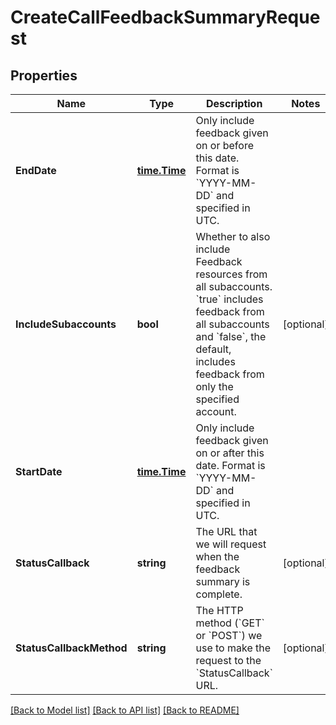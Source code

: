 # CreateCallFeedbackSummaryRequest

## Properties

Name | Type | Description | Notes
------------ | ------------- | ------------- | -------------
**EndDate** | [**time.Time**](time.Time.md) | Only include feedback given on or before this date. Format is &#x60;YYYY-MM-DD&#x60; and specified in UTC. | 
**IncludeSubaccounts** | **bool** | Whether to also include Feedback resources from all subaccounts. &#x60;true&#x60; includes feedback from all subaccounts and &#x60;false&#x60;, the default, includes feedback from only the specified account. | [optional] 
**StartDate** | [**time.Time**](time.Time.md) | Only include feedback given on or after this date. Format is &#x60;YYYY-MM-DD&#x60; and specified in UTC. | 
**StatusCallback** | **string** | The URL that we will request when the feedback summary is complete. | [optional] 
**StatusCallbackMethod** | **string** | The HTTP method (&#x60;GET&#x60; or &#x60;POST&#x60;) we use to make the request to the &#x60;StatusCallback&#x60; URL. | [optional] 

[[Back to Model list]](../README.md#documentation-for-models) [[Back to API list]](../README.md#documentation-for-api-endpoints) [[Back to README]](../README.md)


